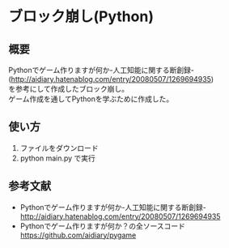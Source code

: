 # ブロック崩し(Python)

## 概要
Pythonでゲーム作りますが何か-人工知能に関する断創録-(http://aidiary.hatenablog.com/entry/20080507/1269694935)  
を参考にして作成したブロック崩し。  
ゲーム作成を通してPythonを学ぶために作成した。

## 使い方
1. ファイルをダウンロード
2. python main.py で実行

## 参考文献
- Pythonでゲーム作りますが何か-人工知能に関する断創録-  
http://aidiary.hatenablog.com/entry/20080507/1269694935
- Pythonでゲーム作りますが何か？の全ソースコード  
https://github.com/aidiary/pygame
